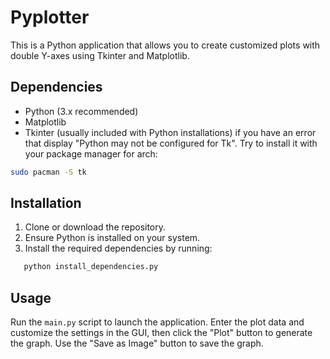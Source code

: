 # Pyplotter

This is a Python application that allows you to create customized plots with double Y-axes using Tkinter and Matplotlib.

## Dependencies
- Python (3.x recommended)
- Matplotlib
- Tkinter (usually included with Python installations)
if you have an error that display "Python may not be configured for Tk". Try to install it with your package manager for arch:
```bash
sudo pacman -S tk
```

## Installation

1. Clone or download the repository.
2. Ensure Python is installed on your system.
3. Install the required dependencies by running:
 ```bash
    python install_dependencies.py
 ```   

## Usage

Run the `main.py` script to launch the application. Enter the plot data and customize the settings in the GUI, then click the "Plot" button to generate the graph. Use the "Save as Image" button to save the graph.



